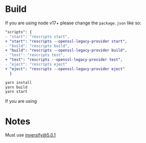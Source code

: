 
# Build
If you are using node v17+ please change the `package.json` like so:
```diff
"scripts": {
- "start": "rescripts start",
+ "start": "rescripts --openssl-legacy-provider start",
- "build": "rescripts build",
+ "build": "rescripts --openssl-legacy-provider build",
- "test": "rescripts test",
+ "test": "rescripts --openssl-legacy-provider test",
- "eject": "rescripts eject"
+ "eject": "rescripts --openssl-legacy-provider eject"
  }
```

```bash
yarn install
yarn build
yarn start
```

If you are using 


# Notes
Must use inversify@5.0.1